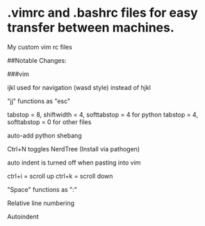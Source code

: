 # .vimrc and .bashrc files for easy transfer between machines.

My custom vim rc files

##Notable Changes:

###vim

ijkl used for navigation (wasd style) instead of hjkl

"jj" functions as "esc"

tabstop = 8, shiftwidth = 4, softtabstop = 4 for python
tabstop = 4, softtabstop = 0 for other files

auto-add python shebang

Ctrl+N toggles NerdTree (Install via pathogen)

auto indent is turned off when pasting into vim

ctrl+i = scroll up
ctrl+k = scroll down

"Space" functions as ":"

Relative line numbering

Autoindent







